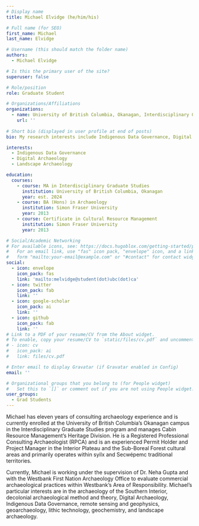```yaml
---
# Display name
title: Michael Elvidge (he/him/his)

# Full name (for SEO)
first_name: Michael
last_name: Elvidge

# Username (this should match the folder name)
authors:
  - Michael Elvidge

# Is this the primary user of the site?
superuser: false

# Role/position
role: Graduate Student

# Organizations/Affiliations
organizations:
  - name: University of British Columbia, Okanagan, Interdisciplinary Graduate Studies, Digital Arts and Humanities
    url: ''
    
# Short bio (displayed in user profile at end of posts)
bio: My research interests include Indigenous Data Governance, Digital Archaeology, and Landscape Archaeology and their relationship to commercial archaeological practice. 

interests:
  - Indigenous Data Governance 
  - Digital Archaeology
  - Landscape Archaeology

education:
  courses:
    - course: MA in Interdisciplinary Graduate Studies 
      institution: University of British Columbia, Okanagan
      year: est. 2024
    - course: BA (Hons) in Archaeology 
      institution: Simon Fraser University 
      year: 2013
    - course: Certificate in Cultural Resource Management
      institution: Simon Fraser University
      year: 2013

# Social/Academic Networking
# For available icons, see: https://docs.hugoblox.com/getting-started/page-builder/#icons
#   For an email link, use "fas" icon pack, "envelope" icon, and a link in the
#   form "mailto:your-email@example.com" or "#contact" for contact widget.
social:
  - icon: envelope
    icon_pack: fas
    link: 'mailto:melvidge@student(dot)ubc(dot)ca'
  - icon: twitter
    icon_pack: fab
    link: ''
  - icon: google-scholar
    icon_pack: ai
    link: ''
  - icon: github
    icon_pack: fab
    link: ''
# Link to a PDF of your resume/CV from the About widget.
# To enable, copy your resume/CV to `static/files/cv.pdf` and uncomment the lines below.
# - icon: cv
#   icon_pack: ai
#   link: files/cv.pdf

# Enter email to display Gravatar (if Gravatar enabled in Config)
email: ''

# Organizational groups that you belong to (for People widget)
#   Set this to `[]` or comment out if you are not using People widget.
user_groups:
  - Grad Students
---
```


Michael has eleven years of consulting archaeology experience and is currently enrolled at the University of British Columbia’s Okanagan campus in the Interdisciplinary Graduate Studies program and manages Cabin Resource Management’s Heritage Division. He is a Registered Professional Consulting Archaeologist (RPCA) and is an experienced Permit Holder and Project Manager in the Interior Plateau and the Sub-Boreal Forest cultural areas and primarily operates within syilx and Secwépemc traditional territories. 

Currently, Michael is working under the supervision of Dr. Neha Gupta and with the Westbank First Nation Archaeology Office to evaluate commercial archaeological practices within Westbank’s Area of Responsibility. Michael’s particular interests are in the archaeology of the Southern Interior, decolonial archaeological method and theory, Digital Archaeology, Indigenous Data Governance, remote sensing and geophysics, geoarchaeology, lithic technology, geochemistry, and landscape archaeology.
